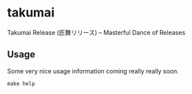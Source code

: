 # takumai

Takumai Release (匠舞リリース) – Masterful Dance of Releases

## Usage

Some very nice usage information coming really really soon.

```shell
make help
```